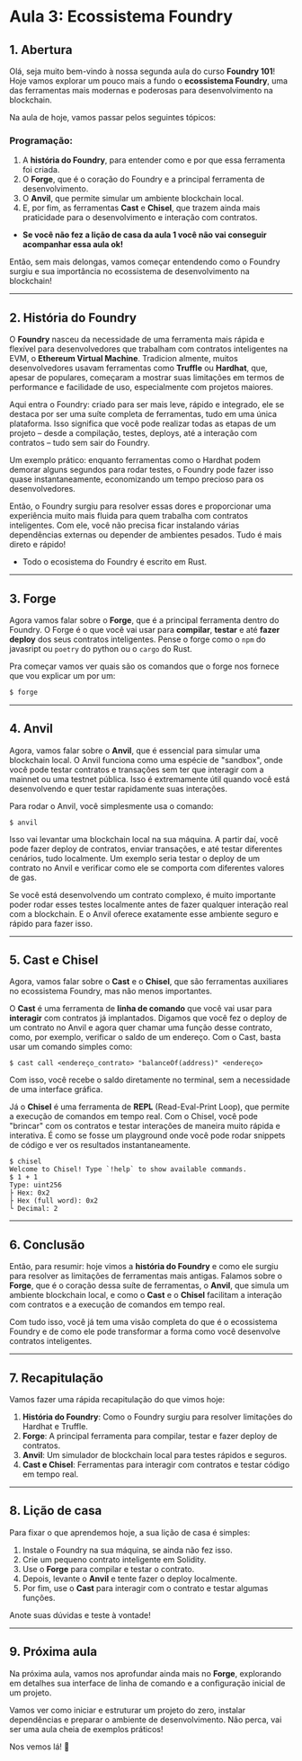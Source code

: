# Aula 3: **Ecossistema Foundry**

## 1. Abertura

Olá, seja muito bem-vindo à nossa segunda aula do curso **Foundry 101**! Hoje vamos explorar um pouco mais a fundo o **ecossistema Foundry**, uma das ferramentas mais modernas e poderosas para desenvolvimento na blockchain.

Na aula de hoje, vamos passar pelos seguintes tópicos:

### Programação:

1. A **história do Foundry**, para entender como e por que essa ferramenta foi criada.
2. O **Forge**, que é o coração do Foundry e a principal ferramenta de desenvolvimento.
3. O **Anvil**, que permite simular um ambiente blockchain local.
4. E, por fim, as ferramentas **Cast** e **Chisel**, que trazem ainda mais praticidade para o desenvolvimento e interação com contratos.

- **Se você não fez a lição de casa da aula 1 você não vai conseguir acompanhar essa aula ok!**

Então, sem mais delongas, vamos começar entendendo como o Foundry surgiu e sua importância no ecossistema de desenvolvimento na blockchain!

---

## 2. **História do Foundry**

O **Foundry** nasceu da necessidade de uma ferramenta mais rápida e flexível para desenvolvedores que trabalham com contratos inteligentes na EVM, o **Ethereum Virtual Machine**. Tradicion almente, muitos desenvolvedores usavam ferramentas como **Truffle** ou **Hardhat**, que, apesar de populares, começaram a mostrar suas limitações em termos de performance e facilidade de uso, especialmente com projetos maiores.

Aqui entra o Foundry: criado para ser mais leve, rápido e integrado, ele se destaca por ser uma suíte completa de ferramentas, tudo em uma única plataforma. Isso significa que você pode realizar todas as etapas de um projeto – desde a compilação, testes, deploys, até a interação com contratos – tudo sem sair do Foundry.

Um exemplo prático: enquanto ferramentas como o Hardhat podem demorar alguns segundos para rodar testes, o Foundry pode fazer isso quase instantaneamente, economizando um tempo precioso para os desenvolvedores.

Então, o Foundry surgiu para resolver essas dores e proporcionar uma experiência muito mais fluida para quem trabalha com contratos inteligentes. Com ele, você não precisa ficar instalando várias dependências externas ou depender de ambientes pesados. Tudo é mais direto e rápido!

- Todo o ecosistema do Foundry é escrito em Rust.

---

## 3. **Forge**

Agora vamos falar sobre o **Forge**, que é a principal ferramenta dentro do Foundry. O Forge é o que você vai usar para **compilar**, **testar** e até **fazer deploy** dos seus contratos inteligentes. Pense o forge como o `npm` do javasript ou `poetry` do python ou o `cargo` do Rust.

Pra começar vamos ver quais são os comandos que o forge nos fornece que vou explicar um por um:

```bash
$ forge
```

---

## 4. **Anvil**

Agora, vamos falar sobre o **Anvil**, que é essencial para simular uma blockchain local. O Anvil funciona como uma espécie de "sandbox", onde você pode testar contratos e transações sem ter que interagir com a mainnet ou uma testnet pública. Isso é extremamente útil quando você está desenvolvendo e quer testar rapidamente suas interações.

Para rodar o Anvil, você simplesmente usa o comando:

```
$ anvil
```

Isso vai levantar uma blockchain local na sua máquina. A partir daí, você pode fazer deploy de contratos, enviar transações, e até testar diferentes cenários, tudo localmente. Um exemplo seria testar o deploy de um contrato no Anvil e verificar como ele se comporta com diferentes valores de gas.

Se você está desenvolvendo um contrato complexo, é muito importante poder rodar esses testes localmente antes de fazer qualquer interação real com a blockchain. E o Anvil oferece exatamente esse ambiente seguro e rápido para fazer isso.

---

## 5. **Cast e Chisel**

Agora, vamos falar sobre o **Cast** e o **Chisel**, que são ferramentas auxiliares no ecossistema Foundry, mas não menos importantes.

O **Cast** é uma ferramenta de **linha de comando** que você vai usar para **interagir** com contratos já implantados. Digamos que você fez o deploy de um contrato no Anvil e agora quer chamar uma função desse contrato, como, por exemplo, verificar o saldo de um endereço. Com o Cast, basta usar um comando simples como:

```
$ cast call <endereço_contrato> "balanceOf(address)" <endereço>
```

Com isso, você recebe o saldo diretamente no terminal, sem a necessidade de uma interface gráfica.

Já o **Chisel** é uma ferramenta de **REPL** (Read-Eval-Print Loop), que permite a execução de comandos em tempo real. Com o Chisel, você pode "brincar" com os contratos e testar interações de maneira muito rápida e interativa. É como se fosse um playground onde você pode rodar snippets de código e ver os resultados instantaneamente.

```
$ chisel
Welcome to Chisel! Type `!help` to show available commands.
$ 1 + 1
Type: uint256
├ Hex: 0x2
├ Hex (full word): 0x2
└ Decimal: 2
```

---

## 6. **Conclusão**

Então, para resumir: hoje vimos a **história do Foundry** e como ele surgiu para resolver as limitações de ferramentas mais antigas. Falamos sobre o **Forge**, que é o coração dessa suíte de ferramentas, o **Anvil**, que simula um ambiente blockchain local, e como o **Cast** e o **Chisel** facilitam a interação com contratos e a execução de comandos em tempo real.

Com tudo isso, você já tem uma visão completa do que é o ecossistema Foundry e de como ele pode transformar a forma como você desenvolve contratos inteligentes.

---

## 7. **Recapitulação**

Vamos fazer uma rápida recapitulação do que vimos hoje:

1. **História do Foundry**: Como o Foundry surgiu para resolver limitações do Hardhat e Truffle.
2. **Forge**: A principal ferramenta para compilar, testar e fazer deploy de contratos.
3. **Anvil**: Um simulador de blockchain local para testes rápidos e seguros.
4. **Cast e Chisel**: Ferramentas para interagir com contratos e testar código em tempo real.

---

## 8. **Lição de casa**

Para fixar o que aprendemos hoje, a sua lição de casa é simples:

1. Instale o Foundry na sua máquina, se ainda não fez isso.
2. Crie um pequeno contrato inteligente em Solidity.
3. Use o **Forge** para compilar e testar o contrato.
4. Depois, levante o **Anvil** e tente fazer o deploy localmente.
5. Por fim, use o **Cast** para interagir com o contrato e testar algumas funções.

Anote suas dúvidas e teste à vontade!

---

## 9. **Próxima aula**

Na próxima aula, vamos nos aprofundar ainda mais no **Forge**, explorando em detalhes sua interface de linha de comando e a configuração inicial de um projeto.

Vamos ver como iniciar e estruturar um projeto do zero, instalar dependências e preparar o ambiente de desenvolvimento. Não perca, vai ser uma aula cheia de exemplos práticos!

Nos vemos lá! 👋

